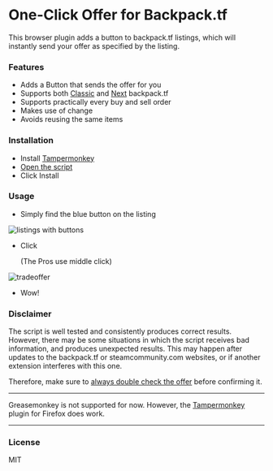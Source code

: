 # One-Click Offer for Backpack.tf

This browser plugin adds a button to backpack.tf listings, which will instantly send your offer as specified by the listing.

### Features

- Adds a Button that sends the offer for you
- Supports both [Classic](https://backpack.tf) and [Next](https://next.backpack.tf) backpack.tf
- Supports practically every buy and sell order
- Makes use of change
- Avoids reusing the same items

### Installation

- Install [Tampermonkey](https://www.tampermonkey.net/)
- [Open the script](https://github.com/HavishH/backpack-offer-sender/raw/main/offer_sender.user.js)
- Click Install

### Usage

- Simply find the blue button on the listing

![listings with buttons](./images/classifieds.png)

- Click

  (The Pros use middle click)

![tradeoffer](./images/tradeoffer.png)

- Wow!

### Disclaimer

The script is well tested and consistently produces correct results.
However, there may be some situations in which the script receives bad information, and produces unexpected results.
This may happen after updates to the backpack.tf or steamcommunity.com websites, or if another extension interferes with this one.

Therefore, make sure to <ins>always double check the offer</ins> before confirming it.

---

Greasemonkey is not supported for now. However, the [Tampermonkey](https://www.tampermonkey.net/) plugin for Firefox does work.

---

### License

MIT

